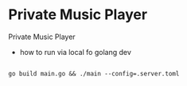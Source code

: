 # Private Music Player

Private Music Player

* how to run via local fo golang dev

```

go build main.go && ./main --config=.server.toml

```

